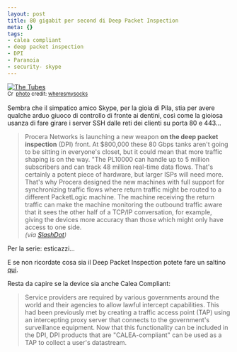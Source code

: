 ```yaml
--- 
layout: post
title: 80 gigabit per second di Deep Packet Inspection
meta: {}
tags: 
- calea compliant
- deep packet inspection
- DPI
- Paranoia
- security- skype
---
```

<a href="http://www.flickr.com/photos/36382117@N00/205710716/" title="The Tubes" target="_blank"><img src="http://farm1.static.flickr.com/84/205710716_81bf87ca5f.jpg" alt="The Tubes" border="0" /></a>  
<small><a href="http://creativecommons.org/licenses/by/2.0/" title="Attribution License" target="_blank"><img src="http://www.lastknight.com/wp-content/plugins/photo-dropper/images/cc.png" alt="Creative Commons License" border="0" width="16" height="16" align="absmiddle" /></a> <a href="http://www.photodropper.com/photos/" target="_blank">photo</a> credit: <a href="http://www.flickr.com/photos/36382117@N00/205710716/" title="wheresmysocks" target="_blank">wheresmysocks</a></small>  
  
Sembra che il simpatico amico Skype, per la gioia di Pila, stia per avere qualche arduo giuoco di controllo di fronte ai dentini, così come la gioiosa usanza di fare girare i server SSH dalle reti dei clienti su porta 80 e 443...    
  
> Procera Networks is launching a new weapon **on the deep packet inspection** (DPI) front. At $800,000 these 80 Gbps tanks aren't going to be sitting in everyone's closet, but it could mean that more traffic shaping is on the way. "The PL10000 can handle up to 5 million subscribers and can track 48 million real-time data flows. That's certainly a potent piece of hardware, but larger ISPs will need more. That's why Procera designed the new machines with full support for synchronizing traffic flows where return traffic might be routed to a different PacketLogic machine. The machine receiving the return traffic can make the machine monitoring the outbound traffic aware that it sees the other half of a TCP/IP conversation, for example, giving the devices more accuracy than those which might only have access to one side.  
> *(via [SlashDot](http://hardware.slashdot.org/article.pl?sid=08/05/12/1648223&from=rss))*
  
Per la serie: esticazzi...  
  
E se non ricordate cosa sia il Deep Packet Inspection potete fare un saltino [qui](http://en.wikipedia.org/wiki/Deep_packet_inspection).  
  
Resta da capire se la device sia anche Calea Compliant:  
  
> Service providers are required by various governments around the world and their agencies to allow lawful intercept capabilities. This had been previously met by creating a traffic access point (TAP) using an intercepting proxy server that connects to the government's surveillance equipment. Now that this functionality can be included in the DPI, DPI products that are "CALEA-compliant" can be used as a TAP to collect a user's datastream.
  
 
